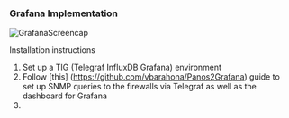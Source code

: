 ### Grafana Implementation

![GrafanaScreencap](https://github.com/Cruhrup/DailyReport/assets/79858481/56c983b1-faf2-43a4-a6dc-8bb453528d55)


Installation instructions
1. Set up a TIG (Telegraf InfluxDB Grafana) environment
2. Follow [this] (https://github.com/vbarahona/Panos2Grafana) guide to set up SNMP queries to the firewalls via Telegraf as well as the dashboard for Grafana
3. 
